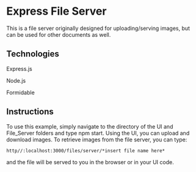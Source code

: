 # Express File Server
This is a file server originally designed for uploading/serving images, but can be used for other documents as well.

## Technologies
Express.js

Node.js

Formidable

## Instructions

To use this example, simply navigate to the directory of the UI and File_Server folders and type npm start. Using the UI, you can upload and download images. To retrieve images from the file server, you can type:

    http//:localhost:3000/files/server/*insert file name here* 

and the file will be served to you in the browser or in your UI code.
